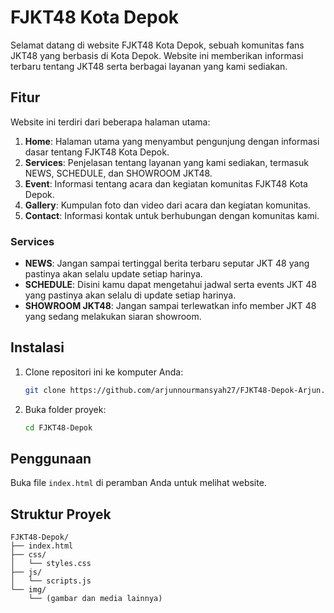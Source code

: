 # FJKT48 Kota Depok

Selamat datang di website FJKT48 Kota Depok, sebuah komunitas fans JKT48 yang berbasis di Kota Depok. Website ini memberikan informasi terbaru tentang JKT48 serta berbagai layanan yang kami sediakan.


## Fitur

Website ini terdiri dari beberapa halaman utama:
1. **Home**: Halaman utama yang menyambut pengunjung dengan informasi dasar tentang FJKT48 Kota Depok.
2. **Services**: Penjelasan tentang layanan yang kami sediakan, termasuk NEWS, SCHEDULE, dan SHOWROOM JKT48.
3. **Event**: Informasi tentang acara dan kegiatan komunitas FJKT48 Kota Depok.
4. **Gallery**: Kumpulan foto dan video dari acara dan kegiatan komunitas.
5. **Contact**: Informasi kontak untuk berhubungan dengan komunitas kami.

### Services

- **NEWS**: Jangan sampai tertinggal berita terbaru seputar JKT 48 yang pastinya akan selalu update setiap harinya.
- **SCHEDULE**: Disini kamu dapat mengetahui jadwal serta events JKT 48 yang pastinya akan selalu di update setiap harinya.
- **SHOWROOM JKT48**: Jangan sampai terlewatkan info member JKT 48 yang sedang melakukan siaran showroom.

## Instalasi

1. Clone repositori ini ke komputer Anda:
    ```bash
    git clone https://github.com/arjunnourmansyah27/FJKT48-Depok-Arjun.git
    ```
2. Buka folder proyek:
    ```bash
    cd FJKT48-Depok
    ```

## Penggunaan

Buka file `index.html` di peramban Anda untuk melihat website.

## Struktur Proyek

```plaintext
FJKT48-Depok/
├── index.html
├── css/
│   └── styles.css
├── js/
│   └── scripts.js
└── img/
    └── (gambar dan media lainnya)
